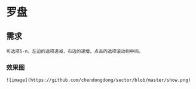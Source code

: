 # 罗盘

## 需求
```
可选项5-n，左边的选项递减，右边的递增，点击的选项滚动到中间。
```

### 效果图
```
![image](https://github.com/chendongdong/sector/blob/master/show.png)
```
